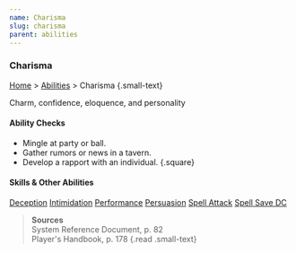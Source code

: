 ```yaml
---
name: Charisma
slug: charisma
parent: abilities
---
```

### Charisma
[Home](dm-operations-center) > [Abilities](abilities-menu) > Charisma {.small-text}

Charm, confidence, eloquence, and personality
    
#### Ability Checks
- Mingle at party or ball.
- Gather rumors or news in a tavern.
- Develop a rapport with an individual.
{.square}

#### Skills & Other Abilities
<div class="menu-container">
    <a href="deception">Deception</a>
    <a href="intimidation">Intimidation</a>
    <a href="performance">Performance</a>
    <a href="persuasion">Persuasion</a>
    <a href="spell-attack-bonus">Spell Attack</a>
    <a href="spell-save-dc">Spell Save DC</a>
</div>

> **Sources** <br/>
> System Reference Document, p. 82<br/>
> Player's Handbook, p. 178
{.read .small-text}


